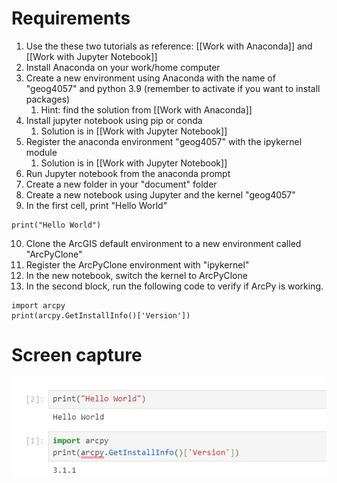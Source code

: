 # Requirements
1. Use the these two tutorials as reference: [[Work with Anaconda]] and [[Work with Jupyter Notebook]]
2. Install Anaconda on your work/home computer
3. Create a new environment using Anaconda with the name of "geog4057" and python 3.9 (remember to activate if you want to install packages) 
	1. Hint: find the solution from [[Work with Anaconda]] 
4. Install jupyter notebook using pip or conda 
	1. Solution is in  [[Work with Jupyter Notebook]]
5. Register the anaconda environment "geog4057" with the ipykernel module 
	1. Solution is in  [[Work with Jupyter Notebook]]
6. Run Jupyter notebook from the anaconda prompt 
7. Create a new folder in your "document" folder
8. Create a new notebook using Jupyter and the kernel "geog4057"
9. In the first cell, print "Hello World"

 ```
print("Hello World")
 ```

10. Clone the ArcGIS default environment to a new environment called "ArcPyClone"
11. Register the ArcPyClone environment with "ipykernel"
12. In the new notebook, switch the kernel to ArcPyClone
13. In the second block, run the following code to verify if ArcPy is working. 

```
import arcpy
print(arcpy.GetInstallInfo()['Version'])
```

# Screen capture 


![](<Pasted image 20230905180829.png>)
